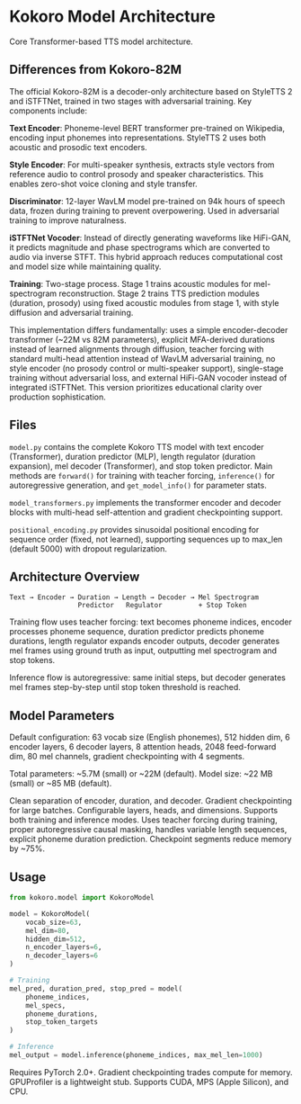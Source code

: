 # Kokoro Model Architecture

Core Transformer-based TTS model architecture.

## Differences from Kokoro-82M

The official Kokoro-82M is a decoder-only architecture based on StyleTTS 2 and iSTFTNet, trained in two stages with adversarial training. Key components include:

**Text Encoder**: Phoneme-level BERT transformer pre-trained on Wikipedia, encoding input phonemes into representations. StyleTTS 2 uses both acoustic and prosodic text encoders.

**Style Encoder**: For multi-speaker synthesis, extracts style vectors from reference audio to control prosody and speaker characteristics. This enables zero-shot voice cloning and style transfer.

**Discriminator**: 12-layer WavLM model pre-trained on 94k hours of speech data, frozen during training to prevent overpowering. Used in adversarial training to improve naturalness.

**iSTFTNet Vocoder**: Instead of directly generating waveforms like HiFi-GAN, it predicts magnitude and phase spectrograms which are converted to audio via inverse STFT. This hybrid approach reduces computational cost and model size while maintaining quality.

**Training**: Two-stage process. Stage 1 trains acoustic modules for mel-spectrogram reconstruction. Stage 2 trains TTS prediction modules (duration, prosody) using fixed acoustic modules from stage 1, with style diffusion and adversarial training.

This implementation differs fundamentally: uses a simple encoder-decoder transformer (~22M vs 82M parameters), explicit MFA-derived durations instead of learned alignments through diffusion, teacher forcing with standard multi-head attention instead of WavLM adversarial training, no style encoder (no prosody control or multi-speaker support), single-stage training without adversarial loss, and external HiFi-GAN vocoder instead of integrated iSTFTNet. This version prioritizes educational clarity over production sophistication.

## Files

`model.py` contains the complete Kokoro TTS model with text encoder (Transformer), duration predictor (MLP), length regulator (duration expansion), mel decoder (Transformer), and stop token predictor. Main methods are `forward()` for training with teacher forcing, `inference()` for autoregressive generation, and `get_model_info()` for parameter stats.

`model_transformers.py` implements the transformer encoder and decoder blocks with multi-head self-attention and gradient checkpointing support.

`positional_encoding.py` provides sinusoidal positional encoding for sequence order (fixed, not learned), supporting sequences up to max_len (default 5000) with dropout regularization.

## Architecture Overview

```
Text → Encoder → Duration → Length → Decoder → Mel Spectrogram
                 Predictor   Regulator         + Stop Token
```

Training flow uses teacher forcing: text becomes phoneme indices, encoder processes phoneme sequence, duration predictor predicts phoneme durations, length regulator expands encoder outputs, decoder generates mel frames using ground truth as input, outputting mel spectrogram and stop tokens.

Inference flow is autoregressive: same initial steps, but decoder generates mel frames step-by-step until stop token threshold is reached.

## Model Parameters

Default configuration: 63 vocab size (English phonemes), 512 hidden dim, 6 encoder layers, 6 decoder layers, 8 attention heads, 2048 feed-forward dim, 80 mel channels, gradient checkpointing with 4 segments.

Total parameters: ~5.7M (small) or ~22M (default). Model size: ~22 MB (small) or ~85 MB (default).

Clean separation of encoder, duration, and decoder. Gradient checkpointing for large batches. Configurable layers, heads, and dimensions. Supports both training and inference modes. Uses teacher forcing during training, proper autoregressive causal masking, handles variable length sequences, explicit phoneme duration prediction. Checkpoint segments reduce memory by ~75%.

## Usage

```python
from kokoro.model import KokoroModel

model = KokoroModel(
    vocab_size=63,
    mel_dim=80,
    hidden_dim=512,
    n_encoder_layers=6,
    n_decoder_layers=6
)

# Training
mel_pred, duration_pred, stop_pred = model(
    phoneme_indices,
    mel_specs,
    phoneme_durations,
    stop_token_targets
)

# Inference
mel_output = model.inference(phoneme_indices, max_mel_len=1000)
```

Requires PyTorch 2.0+. Gradient checkpointing trades compute for memory. GPUProfiler is a lightweight stub. Supports CUDA, MPS (Apple Silicon), and CPU.
